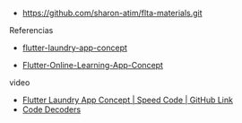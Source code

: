 - https://github.com/sharon-atim/flta-materials.git


Referencias
- [flutter-laundry-app-concept](https://github.com/Maadhav/flutter-laundry-app-concept.git)

- [Flutter-Online-Learning-App-Concept](https://github.com/Code-Decoders/Flutter-Online-Learning-App-Concept.git)

video
- [Flutter Laundry App Concept | Speed Code | GitHub Link](https://youtu.be/ioxnMhNRMp0?si=YyxEcXE21eN-rpSw)
- [Code Decoders](https://youtu.be/CHqVEKgj-50?si=xv8PHX3_w9UkoTkr)
